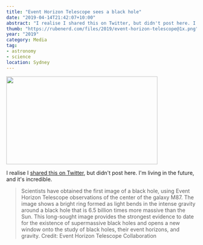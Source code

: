 ```yaml
---
title: "Event Horizon Telescope sees a black hole"
date: "2019-04-14T21:42:07+10:00"
abstract: "I realise I shared this on Twitter, but didn't post here. I'm living in the future, and it's incredible."
thumb: "https://rubenerd.com/files/2019/event-horizon-telescope@1x.png"
year: "2019"
category: Media
tag:
- astronomy
- science
location: Sydney
---
```

<p><img src="https://rubenerd.com/files/2019/event-horizon-telescope@1x.png" srcset="https://rubenerd.com/files/2019/event-horizon-telescope@1x.png 1x, https://rubenerd.com/files/2019/event-horizon-telescope@2x.png 2x" alt="" style="width:400px; height:233px;" /></p>

I realise I [shared this on Twitter], but didn't post here. I'm living in the future, and it's incredible.

> Scientists have obtained the first image of a black hole, using Event Horizon Telescope observations of the center of the galaxy M87. The image shows a bright ring formed as light bends in the intense gravity around a black hole that is 6.5 billion times more massive than the Sun. This long-sought image provides the strongest evidence to date for the existence of supermassive black holes and opens a new window onto the study of black holes, their event horizons, and gravity. Credit: Event Horizon Telescope Collaboration

[shared this on Twitter]: https://eventhorizontelescope.org/ "Event Horizon Telescope"
